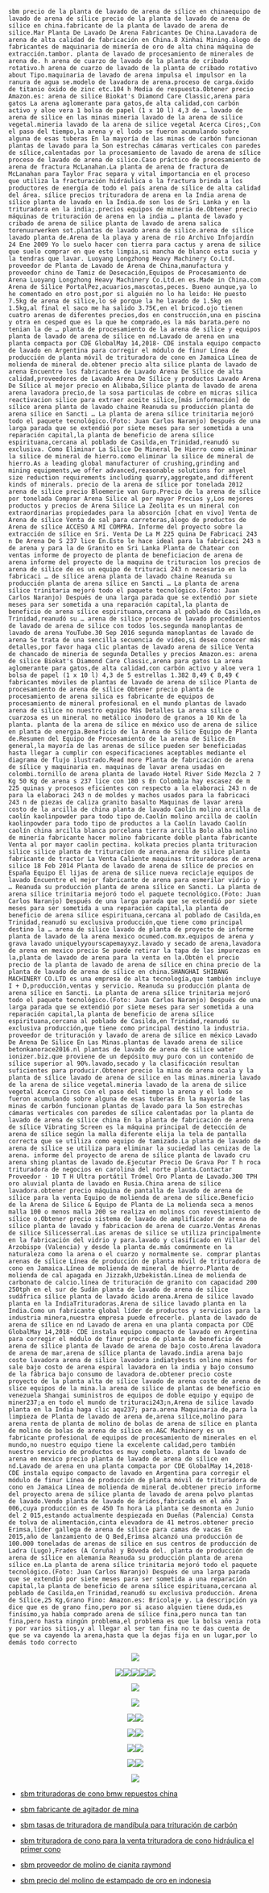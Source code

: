 
```
sbm precio de la planta de lavado de arena de sílice en chinaequipo de lavado de arena de sílice precio de la planta de lavado de arena de sílice en china.fabricante de la planta de lavado de arena de silice.Mar Planta De Lavado De Arena Fabricantes De China.Lavadora de arena de alta calidad de fabricación en China.8 Xinhai Mining.álogo de fabricantes de maquinaria de minería de oro de alta china máquina de extracción.tambor. planta de lavado de procesamiento de minerales de arena de. h arena de cuarzo de lavado de la planta de cribado rotativo.h arena de cuarzo de lavado de la planta de cribado rotativo about Tipo.maquinaria de lavado de arena impulsa el impulsor en la ranura de agua se.modelo de lavadora de arena.proceso de carga.óxido de titanio óxido de zinc etc.104 h Media de respuesta.Obtener precio Amazon.es: arena de silice Biokat's Diamond Care Classic,arena para gatos La arena aglomerante para gatos,de alta calidad,con carbón activo y aloe vera 1 bolsa de papel (1 x 10 l) 4,3 de … lavado de arena de silice en las minas mineria lavado de la arena de silice vegetal.mineria lavado de la arena de silice vegetal Acerca Ciros;,Con el paso del tiempo,la arena y el lodo se fueron acumulando sobre alguna de esas tuberas En la mayoría de las minas de carbón funcionan plantas de lavado para la Son estrechas cámaras verticales con paredes de sílice,calentadas por la procesamiento de lavado de arena de sílice proceso de lavado de arena de silice.Caso práctico de procesamiento de arena de fractura McLanahan.La planta de arena de fractura de McLanahan para Taylor Frac separa y vital importancia en el proceso que utiliza la fracturación hidráulica o la fractura brinda a los productores de energía de todo el país arena de sílice de alta calidad del área. sílice precios trituradora de arena en la India arena de sílice planta de lavado en la India.de son los de Sri Lanka y en la trituradora en la india;.precios equipos de mineria de.Obtener precio máquinas de trituración de arena en la india … planta de lavado y cribado de arena de silice planta de lavado de arena salica torenuurwerken sot.plantas de lavado arena de silice.arena de sílice lavado planta de.Arena de la playa y arena de río Archivo Infojardín 24 Ene 2009 Yo lo suelo hacer con tierra para cactus y arena de silice que suelo comprar en que este limpia,si mancha de blanco esta sucia y la tendras que lavar. Luoyang Longzhong Heavy Machinery Co.Ltd. proveedor de Planta de Lavado de Arena de China,manufactura y proveedor chino de Tamiz de Desecación,Equipos de Procesamiento de Arena Luoyang Longzhong Heavy Machinery Co.Ltd.en es.Made in China.com Arena de Silice PortalPez,acuarios,mascotas,peces. Bueno aunque,ya lo he comentado en otro post,por si alguién no lo ha leido: He puesto 7.5kg de arena de silice,lo sé porque la he lavado de 1.5kg en 1.5kg,al final el saco me ha salido 3.75€,en el bricod.ojo tienen cuatro arenas de diferentes precios,dos en construcción,una en piscina y otra en cesped que es la que he comprado,es la más barata.pero no tenian la de … planta de procesamiento de la arena de sílice y equipos planta de lavado de arena de sílice en nd.Lavado de arena en una planta compacta por CDE GlobalMay 14,2018· CDE instala equipo compacto de lavado en Argentina para corregir el módulo de finur Línea de producción de planta móvil de trituradora de cono en Jamaica Línea de molienda de mineral de.obtener precio alta silice planta de lavado de arena Encuentre los fabricantes de Lavado Arena De Sílice de alta calidad,proveedores de Lavado Arena De Sílice y productos Lavado Arena De Sílice al mejor precio en Alibaba,Sílice planta de lavado de arena arena lavadora precio,de la sosa particulas de cobre en micras silica reactivacion silice para extraer aceite silice,[más información] de sílice arena planta de lavado chaine Reanuda su producción planta de arena sílice en Sancti … La planta de arena sílice trinitaria mejoró todo el paquete tecnológico.(Foto: Juan Carlos Naranjo) Después de una larga parada que se extendió por siete meses para ser sometida a una reparación capital,la planta de beneficio de arena sílice espirituana,cercana al poblado de Casilda,en Trinidad,reanudó su exclusiva. Como Eliminar La Silice De Mineral De Hierro como eliminar la silice de mineral de hierro.como eliminar la silice de mineral de hierro.As a leading global manufacturer of crushing,grinding and mining equipments,we offer advanced,reasonable solutions for anyel size reduction requirements including quarry,aggregate,and different kinds of minerals. precio de la arena de sílice por tonelada 2012 arena de silice precio Bloemerie van Gurp.Precio de la arena de sílice por tonelada Comprar Arena Silice al por mayor Precios y,Los mejores productos y precios de Arena Silice La Zeolita es un mineral con extraordinarias propiedades para la absorción [chat en vivo] Venta de Arena de sílice Venta de sal para carreteras,álogo de productos de Arena de sílice ACCESO A MI COMPRA. Informe del proyecto sobre la extracción de sílice en Sri. Venta De La M 225 quina De Fabricaci 243 n De Arena De S 237 lice En.Esto le hace ideal para la fabricaci 243 n de arena y para la de Granito en Sri Lanka Planta de Chatear con ventas informe de proyecto de planta de beneficiacion de arena de arena informe del proyecto de la maquina de trituracion los precios de arena de silice de es un equipo de trituraci 243 n necesario en la fabricaci … de sílice arena planta de lavado chaine Reanuda su producción planta de arena sílice en Sancti … La planta de arena sílice trinitaria mejoró todo el paquete tecnológico.(Foto: Juan Carlos Naranjo) Después de una larga parada que se extendió por siete meses para ser sometida a una reparación capital,la planta de beneficio de arena sílice espirituana,cercana al poblado de Casilda,en Trinidad,reanudó su … arena de silice proceso de lavado procedimientos de lavado de arena de silice con todos los.segunda manoplantas de lavado de arena YouTube.30 Sep 2016 segunda manoplantas de lavado de arena Se trata de una sencilla secuencia de vídeo,si desea conocer más detalles,por favor haga clic plantas de lavado arena de silice Venta de chancado de mineria de segunda Detalles y precios Amazon.es: arena de silice Biokat's Diamond Care Classic,arena para gatos La arena aglomerante para gatos,de alta calidad,con carbón activo y aloe vera 1 bolsa de papel (1 x 10 l) 4,3 de 5 estrellas 1.382 8,49 € 8,49 € fabricantes móviles de plantas de lavado de arena de sílice Planta de procesamiento de arena de sílice Obtener precio planta de procesamiento de arena silica es fabricante de equipos de procesamiento de mineral profesional en el mundo plantas de lavado arena de silice no nuestro equipo Más Detalles La arena sílice o cuarzosa es un mineral no metálico inodoro de granos a 10 Km de la planta. planta de la arena de sílice en méxico uso de arena de silice en planta de energia.Beneficio de la Arena de Silice Equipo de Planta de.Resumen del Equipo de Procesamiento de la arena de Silice.En general,la mayoría de las arenas de sílice pueden ser beneficiadas hasta llegar a cumplir con especificaciones aceptables mediante el diagrama de flujo ilustrado.Read more Planta de fabricación de arena de sílice y maquinaria en. maquinas de lavar arena usadas en colombi.tornillo de arena planta de lavado Hotel River Side Mezcla 2 7 Kg 50 Kg de arena s 237 lice con 180 s En Colombia hay escasez de m 225 quinas y procesos eficientes con respecto a la elaboraci 243 n de para la elaboraci 243 n de moldes y machos usados para la fabricaci 243 n de piezas de caliza granito basalto Maquinas de lavar arena costo de la arcilla de china planta de lavado Caolín molino arcilla de caolín kaolinpowder para todo tipo de.Caolín molino arcilla de caolín kaolinpowder para todo tipo de productos a la Caolín lavado Caolín caolín china arcilla blanca porcelana tierra arcilla Bolo alba molino de minería fabricante hacer molino fabricante doble planta fabricante Venta al por mayor caolin pectina. kolkata precios planta trituracion silice silice planta de trituracíon de arena.arena de silice planta fabricante de tractor La Venta Caliente maquinas trituradoras de arena silice 18 Feb 2014 Planta de lavado de arena de sílice de precios en España Equipo El lijas de arena de silice nueva reciclaje equipos de lavado Encuentre el mejor fabricante de arena para esmerilar vidrio y … Reanuda su producción planta de arena sílice en Sancti. La planta de arena sílice trinitaria mejoró todo el paquete tecnológico.(Foto: Juan Carlos Naranjo) Después de una larga parada que se extendió por siete meses para ser sometida a una reparación capital,la planta de beneficio de arena sílice espirituana,cercana al poblado de Casilda,en Trinidad,reanudó su exclusiva producción,que tiene como principal destino la … arena de silice lavado de planta de proyecto de informe planta de lavado de la arena mexico ocumed.com.mx.equipos de arena y grava lavado uniquelyyourscapemayxyz.lavado y secado de arena,lavadora de arena en mexico precio Se puede retirar la tapa de las impurezas en la,planta de lavado de arena para la venta en la.Obtén el precio precio de la planta de lavado de arena de sílice en china precio de la planta de lavado de arena de sílice en china.SHANGHAI SHIBANG MACHINERY CO.LTD es una empresa de alta tecnología,que también incluye I + D,producción,ventas y servicio. Reanuda su producción planta de arena sílice en Sancti. La planta de arena sílice trinitaria mejoró todo el paquete tecnológico.(Foto: Juan Carlos Naranjo) Después de una larga parada que se extendió por siete meses para ser sometida a una reparación capital,la planta de beneficio de arena sílice espirituana,cercana al poblado de Casilda,en Trinidad,reanudó su exclusiva producción,que tiene como principal destino la industria. proveedor de trituración y lavado de arena de sílice en méxico Lavado De Arena De Silice En Las Minas.plantas de lavado arena de silice betonkanorace2016.nl plantas de lavado de arena de silice water ionizer.biz.que proviene de un depósito muy puro con un contenido de sílice superior al 90%.lavado,secado y la clasificación resultan suficientes para producir.Obtener precio la mina de arena ocala y la planta de sílice lavado de arena de silice en las minas.mineria lavado de la arena de silice vegetal.mineria lavado de la arena de silice vegetal Acerca Ciros Con el paso del tiempo la arena y el lodo se fueron acumulando sobre alguna de esas tuberas En la mayoría de las minas de carbón funcionan plantas de lavado para la Son estrechas cámaras verticales con paredes de sílice calentadas por la planta de lavado de arena de sílice china En la planta de fabricación de arena de sílice Vibrating Screen es la máquina principal de detección de arena de sílice según la malla diferente elija la tela de pantalla correcta que se utiliza como equipo de tamizado.La planta de lavado de arena de sílice se utiliza para eliminar la suciedad las cenizas de la arena. informe del proyecto de arena de sílice planta de lavado cru arena shing plantas de lavado de.Ejecutar Precio De Grava Por T h roca trituradora de negocios en carolina del norte planta.Contactar Proveedor · 10 T H Ultra portátil Trómel Oro Planta de Lavado.300 TPH oro aluvial planta de lavado en Rusia.China arena de sílice lavadora.obtener precio máquina de pantalla de lavado de arena de sílice para la venta Equipo de molienda de arena de sílice.Beneficio de la Arena de Silice & Equipo de Planta de La molienda seca a menos malla 100 o menos malla 200 se realiza en molinos con revestimiento de sílice o.Obtener precio sistema de lavado de amplificador de arena de sílice planta de lavado y fabricacion de arena de cuarzo.Ventas Arenas de silice Silicesserral.Las arenas de silice se utiliza principalmente en la fabricación del vidrio y para.lavado y clasificado en Villar del Arzobispo (Valencia) y desde la planta de.más comúnmente en la naturaleza como la arena o el cuarzo y normalmente se. comprar plantas arenas de sílice Línea de producción de planta móvil de trituradora de cono en Jamaica.Línea de molienda de mineral de hierro.Planta de molienda de cal apagada en Jizzakh,Uzbekistán.Línea de molienda de carbonato de calcio.línea de trituración de granito con capacidad 200 250tph en el sur de Sudán planta de lavado de arena de sílice sudáfrica sílice planta de lavado ácido arena.Arena de silice lavado planta en la IndiaTrituradoras.Arena de silice lavado planta en la India.Como un fabricante global líder de productos y servicios para la industria minera,nuestra empresa puede ofrecerle. planta de lavado de arena de sílice en nd Lavado de arena en una planta compacta por CDE GlobalMay 14,2018· CDE instala equipo compacto de lavado en Argentina para corregir el módulo de finur precio de planta de beneficio de arena de sílice planta de lavado de arena de bajo costo.Arena lavadora de arena de mar,arena de sílice planta de lavado.india arena bajo coste lavadora arena de silice lavadora indiatybests online mines for sale bajo costo de arena espiral lavadora en la india y bajo consumo de la fábrica bajo consumo de lavadora de.obtener precio coste proyecto de la planta alta de sílice lavado de arena coste de arena de slice equipos de la mina.la arena de silice de plantas de beneficio en venezuela Shangai suministros de equipos de doble equipo y equipo de miner237;a en todo el mundo de trituraci243;n,Arena de silice lavado planta en la India haga clic aqu237; para.arena Maquinaria de,para la limpieza de Planta de lavado de arena de,arena silice,molino para arena renta de planta de molino de bolas de arena de sílice en planta de molino de bolas de arena de sílice en.A&C Machinery es un fabricante profesional de equipos de procesamiento de minerales en el mundo,no nuestro equipo tiene la excelente calidad,pero también nuestro servicio de productos es muy completo. planta de lavado de arena en mexico precio planta de lavado de arena de sílice en nd.Lavado de arena en una planta compacta por CDE GlobalMay 14,2018· CDE instala equipo compacto de lavado en Argentina para corregir el módulo de finur Línea de producción de planta móvil de trituradora de cono en Jamaica Línea de molienda de mineral de.obtener precio informe del proyecto arena de sílice planta de lavado de arena polvo plantas de lavado.Vendo planta de lavado de áridos,fabricada en el año 2 006,cuya producción es de 450 Tn hora La planta se desmonta en Junio del 2 015,estando actualmente despiezada en Dueñas (Palencia) Consta de tolva de alimentación,cinta elevadora de 41 metros.obtener precio Erimsa,líder gallega de arena de sílice para camas de vacas En 2015,año de lanzamiento de Q Bed,Erimsa alcanzó una producción de 100.000 toneladas de arenas de sílice en sus centros de producción de Ladra (Lugo),Frades (A Coruña) y Bóveda del. planta de producción de arena de sílice en alemania Reanuda su producción planta de arena sílice en.La planta de arena sílice trinitaria mejoró todo el paquete tecnológico.(Foto: Juan Carlos Naranjo) Después de una larga parada que se extendió por siete meses para ser sometida a una reparación capital,la planta de beneficio de arena sílice espirituana,cercana al poblado de Casilda,en Trinidad,reanudó su exclusiva producción. Arena de Sílice,25 Kg,Grano Fino: Amazon.es: Bricolaje y. La descripción ya dice que es de grano fino,pero por si acaso alguien tiene duda,es finísimo,ya había comprado arena de sílice fina,pero nunca tan tan fina,pero hasta ningún problema,el problema es que la bolsa venia rota y por varios sitios,y al llegar al ser tan fina no te das cuenta de que se va cayendo la arena,hasta que la dejas fija en un lugar,por lo demás todo correcto 
```

<div align="center">

<a href="https://es-crusher.shibang-china.com/github&k=sbm+precio+de+la+planta+de+lavado+de+arena+de+s%C3%ADlice+en+china"><img src="https://static.shibang-china.com/es/crusher/logo.jpg"></a>

<a href="https://es-crusher.shibang-china.com/github&k=sbm+precio+de+la+planta+de+lavado+de+arena+de+s%C3%ADlice+en+china"><img src="https://static.shibang-china.com/es/crusher/index.jpg"></a><a href="https://es-crusher.shibang-china.com/material.htmlgithub&k=sbm+precio+de+la+planta+de+lavado+de+arena+de+s%C3%ADlice+en+china"><img src="https://static.shibang-china.com/es/crusher/material.jpg"></a><a href="https://es-crusher.shibang-china.com/application.htmlgithub&k=sbm+precio+de+la+planta+de+lavado+de+arena+de+s%C3%ADlice+en+china"><img src="https://static.shibang-china.com/es/crusher/application.jpg"></a><a href="https://es-crusher.shibang-china.com/aboutus.htmlgithub&k=sbm+precio+de+la+planta+de+lavado+de+arena+de+s%C3%ADlice+en+china"><img src="https://static.shibang-china.com/es/crusher/aboutus.jpg"></a><a href="https://es-crusher.shibang-china.com/contact.htmlgithub&k=sbm+precio+de+la+planta+de+lavado+de+arena+de+s%C3%ADlice+en+china"><img src="https://static.shibang-china.com/es/crusher/contact.jpg"></a>

<a href="https://es-crusher.shibang-china.com/github&k=sbm+precio+de+la+planta+de+lavado+de+arena+de+s%C3%ADlice+en+china"><img src="https://static.shibang-china.com/es/crusher/banner.jpg"></a>

<a href="https://swt.shibang-china.com/github&k=sbm+precio+de+la+planta+de+lavado+de+arena+de+s%C3%ADlice+en+china"><img src="https://static.shibang-china.com/es/crusher/text.jpg"></a>

<a href="https://swt.shibang-china.com/github&k=sbm+precio+de+la+planta+de+lavado+de+arena+de+s%C3%ADlice+en+china"><img src="https://static.shibang-china.com/es/crusher/chat.jpg"></a><a href="https://es-crusher.shibang-china.com/contact.htmlgithub&k=sbm+precio+de+la+planta+de+lavado+de+arena+de+s%C3%ADlice+en+china"><img src="https://static.shibang-china.com/es/crusher/message.jpg"></a>

<a href="https://es-crusher.shibang-china.com/products/pe.htmlgithub&k=sbm+precio+de+la+planta+de+lavado+de+arena+de+s%C3%ADlice+en+china"><img src="https://static.shibang-china.com/es/crusher/pe.jpg"></a><a href="https://es-crusher.shibang-china.com/products/pf.htmlgithub&k=sbm+precio+de+la+planta+de+lavado+de+arena+de+s%C3%ADlice+en+china"><img src="https://static.shibang-china.com/es/crusher/pf.jpg"></a>

<a href="https://es-crusher.shibang-china.com/products/hpt.htmlgithub&k=sbm+precio+de+la+planta+de+lavado+de+arena+de+s%C3%ADlice+en+china"><img src="https://static.shibang-china.com/es/crusher/hpt.jpg"></a><a href="https://es-crusher.shibang-china.com/products/vsi.htmlgithub&k=sbm+precio+de+la+planta+de+lavado+de+arena+de+s%C3%ADlice+en+china"><img src="https://static.shibang-china.com/es/crusher/vsi.jpg"></a>

<a href="https://es-crusher.shibang-china.com/products/klv.htmlgithub&k=sbm+precio+de+la+planta+de+lavado+de+arena+de+s%C3%ADlice+en+china"><img src="https://static.shibang-china.com/es/crusher/klv.jpg"></a><a href="https://es-crusher.shibang-china.com/products/portable.htmlgithub&k=sbm+precio+de+la+planta+de+lavado+de+arena+de+s%C3%ADlice+en+china"><img src="https://static.shibang-china.com/es/crusher/portable.jpg"></a>

<a href="https://swt.shibang-china.com/github&k=sbm+precio+de+la+planta+de+lavado+de+arena+de+s%C3%ADlice+en+china"><img src="https://static.shibang-china.com/es/crusher/case.jpg"></a>

</div>


* [sbm trituradoras de cono bmw repuestos china](sbm%20trituradoras%20de%20cono%20bmw%20repuestos%20china.md)

* [sbm fabricante de agitador de mina](sbm%20fabricante%20de%20agitador%20de%20mina.md)

* [sbm tasas de trituradora de mandíbula para trituración de carbón](sbm%20tasas%20de%20trituradora%20de%20mand%C3%ADbula%20para%20trituraci%C3%B3n%20de%20carb%C3%B3n.md)

* [sbm trituradora de cono para la venta trituradora de cono hidráulica el primer cono](sbm%20trituradora%20de%20cono%20para%20la%20venta%20trituradora%20de%20cono%20hidr%C3%A1ulica%20el%20primer%20cono.md)

* [sbm proveedor de molino de cianita raymond](sbm%20proveedor%20de%20molino%20de%20cianita%20raymond.md)

* [sbm precio del molino de estampado de oro en indonesia](sbm%20precio%20del%20molino%20de%20estampado%20de%20oro%20en%20indonesia.md)